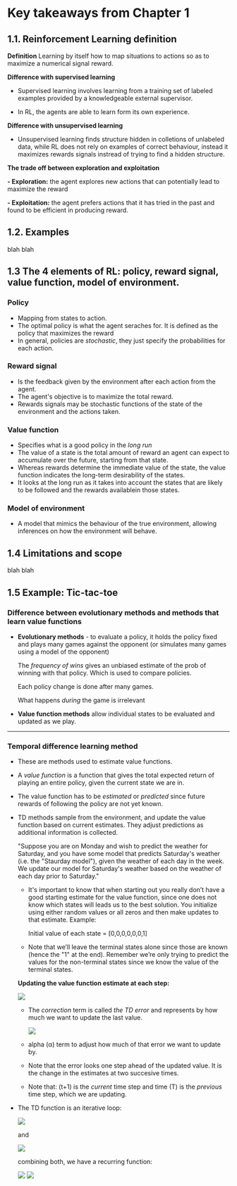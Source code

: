 # Key takeaways from Chapter 1

## 1.1. Reinforcement Learning definition

**Definition** Learning by itself how to map situations to actions so as to maximize a numerical signal reward.

**Difference with supervised learning** 

* Supervised learning involves learning from a training set of labeled examples provided by a knowledgeable external supervisor.

* In RL, the agents are able to learn form its own experience.

**Difference with unsupervised learning**
* Unsupervised learning finds structure hidden in colletions of unlabeled data, while RL does not rely on examples of correct behaviour, instead it maximizes rewards signals instread of trying to find a hidden structure.

**The trade off between exploration and exploitation**

**- Exploration:** the agent explores new actions that can potentially lead to maximize the reward

**- Exploitation:** the agent prefers actions that it has tried in the past and found to be efficient in producing reward.


## 1.2. Examples
blah blah

## 1.3 The 4 elements of RL: policy, reward signal, value function, model of environment.

### Policy

* Mapping from states to action.
* The optimal policy is what the agent seraches for. It is defined as the policy that maximizes the reward
* In general, policies are *stochastic*, they just specify the probabilities for each action.

### Reward signal

* Is the feedback given by the environment after each action from the agent.
* The agent's objective is to maximize the total reward.
* Rewards signals may be stochastic functions of the state of the environment and the actions taken.

### Value function

* Specifies what is a good policy in the *long run*
* The value of a state is the total amount of reward an agent can expect to accumulate over the future, starting from that state.
* Whereas rewards determine the immediate value of the state, the value function indicates the long-term desirability of the states.
* It looks at the long run as it takes into account the states that are likely to be followed and the rewards availablein those states.

### Model of environment

* A model that mimics the behaviour of the true environment, allowing inferences on how the environment will behave.


## 1.4 Limitations and scope
blah blah

## 1.5 Example: Tic-tac-toe

### Difference between evolutionary methods and methods that learn value functions

* **Evolutionary methods** - to evaluate a policy, it holds the policy fixed and plays many games against the opponent (or simulates many games using a model of the opponent)

    The *frequency of wins* gives an unbiased estimate of the prob of winning with that policy. Which is used to compare policies.

    Each policy change is done after many games.

    What happens *during* the game is irrelevant

* **Value function methods** allow individual states to be evaluated and updated as we play.

---

### Temporal difference learning method
* These are methods used to estimate value functions.

* A *value function* is a function that gives the total expected return of playing an entire policy, given the current state we are in.

* The value function has to be *estimated*  or *predicted* since future rewards of following the policy are not yet known.

* TD methods sample from the environment, and update the value function based on current estimates. They adjust predictions as additional information is collected.

    "Suppose you are on Monday and wish to predict the weather for Saturday, and you have some model that predicts Saturday's weather (i.e. the "Staurday model"), given the weather of each day in the week. We update our model for Saturday's weather based on the weather of each day prior to Saturday."
    
    * It's important to know that when starting out you really don’t have a good starting estimate for the value function, since one does not know which states will leads us to the best solution. You initialize using either random values or all zeros and then make updates to that estimate. Example:
    
        Initial value of each state =  [0,0,0,0,0,0,1] 
   
  * Note that we’ll leave the terminal states alone since those are known (hence the "1" at the end). Remember we’re only trying to predict the values for the non-terminal states since we know the value of the terminal states.
  
  
  **Updating the value function estimate at each step:**  


  [comment]: <> (use URL coding to escape catacters such as '+' =  %2B)
  
  
   <img src="https://render.githubusercontent.com/render/math?math=\text{Updated Value of state (previous)} = \text{Value of State (previous)}%2B\text{correction from new info}">
   
  
  * The *correction* term is called *the TD error* and represents by how much we want to update the last value.
  
     <img src="https://render.githubusercontent.com/render/math?math=\text{TD Error} = \alpha . (\text{Disc Rewards (current)} - \text{Value of State (previous)})">
     
   * alpha (α) term to adjust how much of that error we want to update by.
   
   * Note that the error looks one step ahead of the updated value. It is the change in the estimates at two succesive times.
   
   * Note that: (t+1) is the *current* time step and time (T) is the *previous* time step, which we are updating.
   
 * The TD function is an iterative loop:
 
    <img src="https://render.githubusercontent.com/render/math?math=G_t=R_{t+%2B1}%2B\gamma R_{t+%2B2}%2B\gamma^2R_{t+%2B3}%2B.... = R_{t%2B1}%2B\gamma G_{t%2B1}">
    
    and
    
     <img src="https://render.githubusercontent.com/render/math?math=v_{\pi}(s)=E_{\pi}[G_t \mid S_t = s]">
     
     combining both, we have a recurring function:
    
     <img src="https://render.githubusercontent.com/render/math?math=v_{\pi}(s)=E_{\pi}[R_{t%2B1}%2B\gamma G_{t%2B}\mid S_t = s]">
 
     <img src="https://render.githubusercontent.com/render/math?math=v_{\pi}(s)=R_{t%2B}%2B \gamma v_{\pi}(S_{t%2B1})">
  
  





